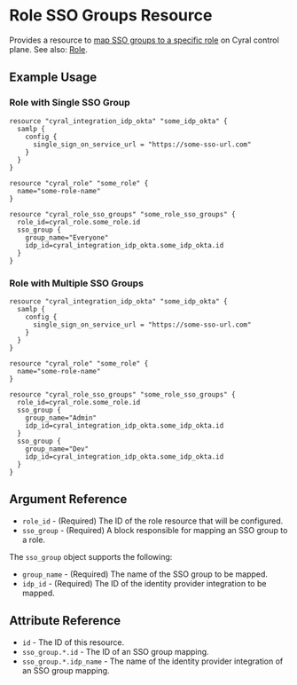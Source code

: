 # Role SSO Groups Resource

Provides a resource to [map SSO groups to a specific role](https://cyral.com/docs/account-administration/acct-manage-cyral-roles/#map-an-sso-group-to-a-cyral-administrator-role) on Cyral control plane. See also: [Role](./role.md).

## Example Usage

### Role with Single SSO Group

```hcl
resource "cyral_integration_idp_okta" "some_idp_okta" {
  samlp {
    config {
      single_sign_on_service_url = "https://some-sso-url.com"
    }
  }
}

resource "cyral_role" "some_role" {
  name="some-role-name"
}

resource "cyral_role_sso_groups" "some_role_sso_groups" {
  role_id=cyral_role.some_role.id
  sso_group {
    group_name="Everyone"
    idp_id=cyral_integration_idp_okta.some_idp_okta.id
  }
}
```

### Role with Multiple SSO Groups

```hcl
resource "cyral_integration_idp_okta" "some_idp_okta" {
  samlp {
    config {
      single_sign_on_service_url = "https://some-sso-url.com"
    }
  }
}

resource "cyral_role" "some_role" {
  name="some-role-name"
}

resource "cyral_role_sso_groups" "some_role_sso_groups" {
  role_id=cyral_role.some_role.id
  sso_group {
    group_name="Admin"
    idp_id=cyral_integration_idp_okta.some_idp_okta.id
  }
  sso_group {
    group_name="Dev"
    idp_id=cyral_integration_idp_okta.some_idp_okta.id
  }
}
```

## Argument Reference

* `role_id` - (Required) The ID of the role resource that will be configured.
* `sso_group` - (Required) A block responsible for mapping an SSO group to a role.

The `sso_group` object supports the following:

* `group_name` - (Required) The name of the SSO group to be mapped.
* `idp_id` - (Required) The ID of the identity provider integration to be mapped.


## Attribute Reference

* `id` - The ID of this resource.
* `sso_group.*.id` - The ID of an SSO group mapping.
* `sso_group.*.idp_name` - The name of the identity provider integration of an SSO group mapping.
